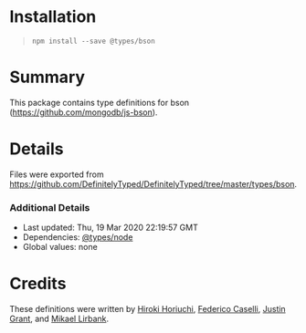 # Installation

> `npm install --save @types/bson`

# Summary

This package contains type definitions for bson (https://github.com/mongodb/js-bson).

# Details

Files were exported from https://github.com/DefinitelyTyped/DefinitelyTyped/tree/master/types/bson.

### Additional Details

-   Last updated: Thu, 19 Mar 2020 22:19:57 GMT
-   Dependencies: [@types/node](https://npmjs.com/package/@types/node)
-   Global values: none

# Credits

These definitions were written by [Hiroki Horiuchi](https://github.com/horiuchi), [Federico Caselli](https://github.com/CaselIT), [Justin Grant](https://github.com/justingrant), and [Mikael Lirbank](https://github.com/lirbank).
